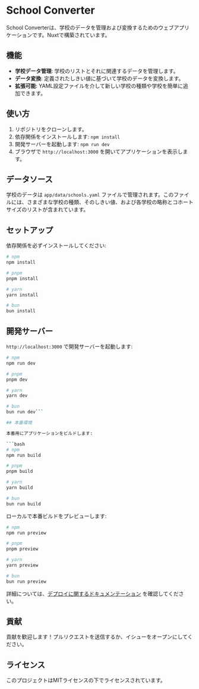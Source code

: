 # School Converter

School Converterは、学校のデータを管理および変換するためのウェブアプリケーションです。Nuxtで構築されています。

## 機能

-   **学校データ管理**: 学校のリストとそれに関連するデータを管理します。
-   **データ変換**: 定義されたしきい値に基づいて学校のデータを変換します。
-   **拡張可能**: YAML設定ファイルを介して新しい学校の種類や学校を簡単に追加できます。

## 使い方

1.  リポジトリをクローンします。
2.  依存関係をインストールします: `npm install`
3.  開発サーバーを起動します: `npm run dev`
4.  ブラウザで `http://localhost:3000` を開いてアプリケーションを表示します。

## データソース

学校のデータは `app/data/schools.yaml` ファイルで管理されます。このファイルには、さまざまな学校の種類、そのしきい値、および各学校の略称とコホートサイズのリストが含まれています。

## セットアップ

依存関係を必ずインストールしてください:

```bash
# npm
npm install

# pnpm
pnpm install

# yarn
yarn install

# bun
bun install
```

## 開発サーバー

`http://localhost:3000` で開発サーバーを起動します:

```bash
# npm
npm run dev

# pnpm
pnpm dev

# yarn
yarn dev

# bun
bun run dev```

## 本番環境

本番用にアプリケーションをビルドします:

```bash
# npm
npm run build

# pnpm
pnpm build

# yarn
yarn build

# bun
bun run build
```

ローカルで本番ビルドをプレビューします:

```bash
# npm
npm run preview

# pnpm
pnpm preview

# yarn
yarn preview

# bun
bun run preview
```

詳細については、[デプロイに関するドキュメンテーション](https://nuxt.com/docs/getting-started/deployment) を確認してください。

## 貢献

貢献を歓迎します！プルリクエストを送信するか、イシューをオープンにしてください。

## ライセンス

このプロジェクトはMITライセンスの下でライセンスされています。